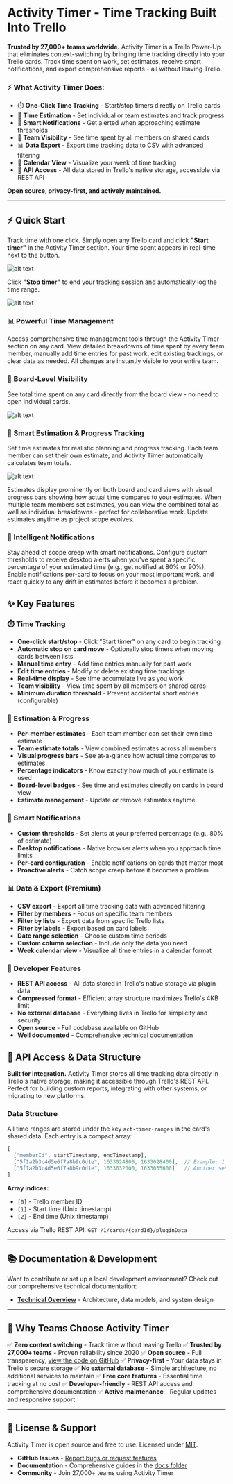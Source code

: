 # Activity Timer - Time Tracking Built Into Trello

**Trusted by 27,000+ teams worldwide.** Activity Timer is a Trello Power-Up that eliminates context-switching by bringing time tracking directly into your Trello cards. Track time spent on work, set estimates, receive smart notifications, and export comprehensive reports - all without leaving Trello.

### ⚡ What Activity Timer Does:
- ⏱️ **One-Click Time Tracking** - Start/stop timers directly on Trello cards
- 🎯 **Time Estimation** - Set individual or team estimates and track progress
- 🔔 **Smart Notifications** - Get alerted when approaching estimate thresholds
- 👥 **Team Visibility** - See time spent by all members on shared cards
- 📊 **Data Export** - Export time tracking data to CSV with advanced filtering
- 📅 **Calendar View** - Visualize your week of time tracking
- 🔌 **API Access** - All data stored in Trello's native storage, accessible via REST API

**Open source, privacy-first, and actively maintained.**

---

## ⚡ Quick Start

Track time with one click. Simply open any Trello card and click **"Start timer"** in the Activity Timer section. Your time spent appears in real-time next to the button.

![alt text](assets/screenshot1.png "Start timer & time spent")

Click **"Stop timer"** to end your tracking session and automatically log the time range.

![alt text](assets/screenshot2.png "Stop timer & time spent")

### 📊 Powerful Time Management

Access comprehensive time management tools through the Activity Timer section on any card. View detailed breakdowns of time spent by every team member, manually add time entries for past work, edit existing trackings, or clear data as needed. All changes are instantly visible to your entire team.

### 👀 Board-Level Visibility

See total time spent on any card directly from the board view - no need to open individual cards.

![alt text](assets/screenshot4.png "Time spent")

### 🎯 Smart Estimation & Progress Tracking

Set time estimates for realistic planning and progress tracking. Each team member can set their own estimate, and Activity Timer automatically calculates team totals.

![alt text](assets/screenshot7.png "Estimate")

Estimates display prominently on both board and card views with visual progress bars showing how actual time compares to your estimates. When multiple team members set estimates, you can view the combined total as well as individual breakdowns - perfect for collaborative work. Update estimates anytime as project scope evolves.

### 🔔 Intelligent Notifications

Stay ahead of scope creep with smart notifications. Configure custom thresholds to receive desktop alerts when you've spent a specific percentage of your estimated time (e.g., get notified at 80% or 90%). Enable notifications per-card to focus on your most important work, and react quickly to any drift in estimates before it becomes a problem.

## ✨ Key Features

### ⏱️ Time Tracking
- **One-click start/stop** - Click "Start timer" on any card to begin tracking
- **Automatic stop on card move** - Optionally stop timers when moving cards between lists
- **Manual time entry** - Add time entries manually for past work
- **Edit time entries** - Modify or delete existing time trackings
- **Real-time display** - See time accumulate live as you work
- **Team visibility** - View time spent by all members on shared cards
- **Minimum duration threshold** - Prevent accidental short entries (configurable)

### 🎯 Estimation & Progress
- **Per-member estimates** - Each team member can set their own time estimate
- **Team estimate totals** - View combined estimates across all members
- **Visual progress bars** - See at-a-glance how actual time compares to estimates
- **Percentage indicators** - Know exactly how much of your estimate is used
- **Board-level badges** - See time and estimates directly on cards in board view
- **Estimate management** - Update or remove estimates anytime

### 🔔 Smart Notifications
- **Custom thresholds** - Set alerts at your preferred percentage (e.g., 80% of estimate)
- **Desktop notifications** - Native browser alerts when you approach time limits
- **Per-card configuration** - Enable notifications on cards that matter most
- **Proactive alerts** - Catch scope creep before it becomes a problem

### 📊 Data & Export (Premium)
- **CSV export** - Export all time tracking data with advanced filtering
- **Filter by members** - Focus on specific team members
- **Filter by lists** - Export data from specific Trello lists
- **Filter by labels** - Export based on card labels
- **Date range selection** - Choose custom time periods
- **Custom column selection** - Include only the data you need
- **Week calendar view** - Visualize all time entries in a calendar format

### 🔌 Developer Features
- **REST API access** - All data stored in Trello's native storage via plugin data
- **Compressed format** - Efficient array structure maximizes Trello's 4KB limit
- **No external database** - Everything lives in Trello for simplicity and security
- **Open source** - Full codebase available on GitHub
- **Well documented** - Comprehensive technical documentation

## 🔌 API Access & Data Structure

**Built for integration.** Activity Timer stores all time tracking data directly in Trello's native storage, making it accessible through Trello's REST API. Perfect for building custom reports, integrating with other systems, or migrating to new platforms.

### Data Structure

All time ranges are stored under the key `act-timer-ranges` in the card's shared data. Each entry is a compact array:

```javascript
[
  ["memberId", startTimestamp, endTimestamp],
  ["5f1a2b3c4d5e6f7a8b9c0d1e", 1633024800, 1633028400],  // Example: 1 hour session
  ["5f1a2b3c4d5e6f7a8b9c0d1e", 1633032000, 1633035600]   // Another session
]
```

**Array indices:**
- `[0]` - Trello member ID
- `[1]` - Start time (Unix timestamp)
- `[2]` - End time (Unix timestamp)

Access via Trello REST API: `GET /1/cards/{cardId}/pluginData`

---

## 📚 Documentation & Development

Want to contribute or set up a local development environment? Check out our comprehensive technical documentation:

- **[Technical Overview](https://github.com/danniehansen/activity-timer/blob/master/AGENT.md)** - Architecture, data models, and system design

---

## 🚀 Why Teams Choose Activity Timer

✅ **Zero context switching** - Track time without leaving Trello
✅ **Trusted by 27,000+ teams** - Proven reliability since 2020
✅ **Open source** - Full transparency, [view the code on GitHub](https://github.com/danniehansen/activity-timer)
✅ **Privacy-first** - Your data stays in Trello's secure storage
✅ **No external database** - Simple architecture, no additional services to maintain
✅ **Free core features** - Essential time tracking at no cost
✅ **Developer-friendly** - REST API access and comprehensive documentation
✅ **Active maintenance** - Regular updates and responsive support

---

## 📄 License & Support

Activity Timer is open source and free to use. Licensed under [MIT](https://github.com/danniehansen/activity-timer/blob/master/LICENSE).

- **GitHub Issues** - [Report bugs or request features](https://github.com/danniehansen/activity-timer/issues)
- **Documentation** - Comprehensive guides in the [docs folder](https://github.com/danniehansen/activity-timer/tree/master/docs)
- **Community** - Join 27,000+ teams using Activity Timer
